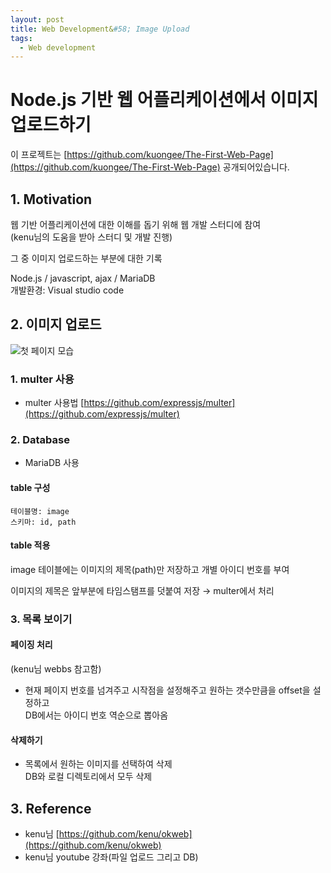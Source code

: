 ```yaml
---
layout: post
title: Web Development&#58; Image Upload
tags:
  - Web development
---
```


# Node.js 기반 웹 어플리케이션에서 이미지 업로드하기

이 프로젝트는 [https://github.com/kuongee/The-First-Web-Page](https://github.com/kuongee/The-First-Web-Page) 공개되어있습니다.

## 1. Motivation

웹 기반 어플리케이션에 대한 이해를 돕기 위해 웹 개발 스터디에 참여\
(kenu님의 도움을 받아 스터디 및 개발 진행)

그 중 이미지 업로드하는 부분에 대한 기록

Node.js / javascript, ajax / MariaDB\
개발환경: Visual studio code

## 2. 이미지 업로드

![첫 페이지 모습](../.gitbook/assets/web\_imageupload1.png)

### 1. multer 사용

* multer 사용법 [https://github.com/expressjs/multer](https://github.com/expressjs/multer)

### 2. Database

* MariaDB 사용

#### table 구성

```
테이블명: image
스키마: id, path
```

#### table 적용

image 테이블에는 이미지의 제목(path)만 저장하고 개별 아이디 번호를 부여

이미지의 제목은 앞부분에 타임스탬프를 덧붙여 저장 → multer에서 처리

### 3. 목록 보이기

#### 페이징 처리

(kenu님 webbs 참고함)

* 현재 페이지 번호를 넘겨주고 시작점을 설정해주고 원하는 갯수만큼을 offset을 설정하고\
  DB에서는 아이디 번호 역순으로 뽑아옴

#### 삭제하기

* 목록에서 원하는 이미지를 선택하여 삭제\
  DB와 로컬 디렉토리에서 모두 삭제

## 3. Reference

* kenu님 [https://github.com/kenu/okweb](https://github.com/kenu/okweb)
* kenu님 youtube 강좌(파일 업로드 그리고 DB)
